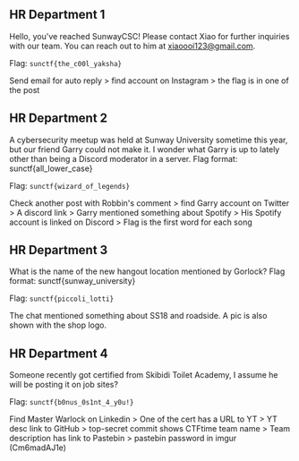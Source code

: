 ## HR Department 1
Hello, you've reached SunwayCSC! Please contact Xiao for further inquiries with our team. You can reach out to him at xiaoooi123@gmail.com.

Flag: `sunctf{the_c00l_yaksha}`

Send email for auto reply > find account on Instagram > the flag is in one of the post

## HR Department 2
A cybersecurity meetup was held at Sunway University sometime this year, but our friend Garry could not make it. I wonder what Garry is up to lately other than being a Discord moderator in a server. Flag format: sunctf{all_lower_case}

Flag: `sunctf{wizard_of_legends}`

Check another post with Robbin's comment > find Garry account on Twitter > A discord link > Garry mentioned something about Spotify > His Spotify account is linked on Discord > Flag is the first word for each song

## HR Department 3
What is the name of the new hangout location mentioned by Gorlock? Flag format: sunctf{sunway_university}

Flag: `sunctf{piccoli_lotti}`

The chat mentioned something about SS18 and roadside. A pic is also shown with the shop logo. 

## HR Department 4
Someone recently got certified from Skibidi Toilet Academy, I assume he will be posting it on job sites?

Flag: `sunctf{b0nus_0s1nt_4_y0u!}`

Find Master Warlock on Linkedin > One of the cert has a URL to YT > YT desc link to GitHub > top-secret commit shows CTFtime team name > Team description has link to Pastebin > pastebin password in imgur (Cm6madAJ1e)
